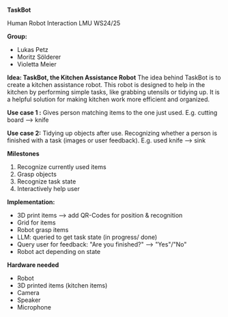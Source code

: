 **TaskBot**

Human Robot Interaction
LMU WS24/25

**Group:**
- Lukas Petz
- Moritz Sölderer
- Violetta Meier


**Idea: TaskBot, the Kitchen Assistance Robot**
The idea behind TaskBot is to create a kitchen assistance robot. This robot is designed to help in the kitchen by performing simple tasks, like grabbing utensils or tidying up. It is a helpful solution for making kitchen work more efficient and organized. 

**Use case 1 :**
Gives person matching items to the one just used. E.g. cutting board --> knife

**Use case 2:**
Tidying up objects after use. Recognizing whether a person is finished with a task (images or user feedback). E.g. used knife --> sink

**Milestones**
1. Recognize currently used items
2. Grasp objects
3. Recognize task state
4. Interactively help user 

**Implementation:**
- 3D print items --> add QR-Codes for position & recognition
- Grid for items
- Robot grasp items
- LLM: queried to get task state (in progress/ done)
- Query user for feedback: "Are you finished?" --> "Yes"/"No"
- Robot act depending on state

**Hardware needed**
- Robot
- 3D printed items (kitchen items)
- Camera
- Speaker
- Microphone
